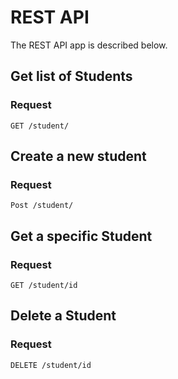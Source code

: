 # REST API

The REST API app is described below.

## Get list of Students

### Request

`GET /student/`

## Create a new student

### Request

`Post /student/`

## Get a specific Student

### Request

`GET /student/id`

## Delete a Student

### Request

`DELETE /student/id`
